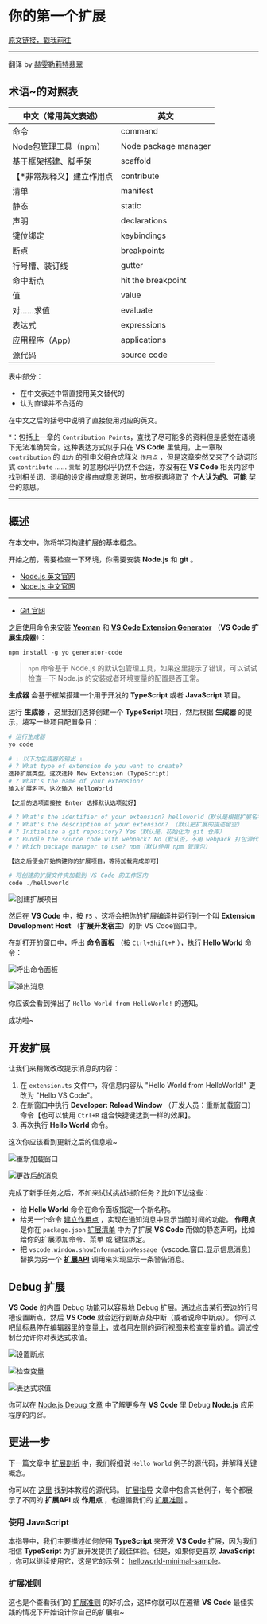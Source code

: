 # 你的第一个扩展

[原文链接，戳我前往](https://code.visualstudio.com/api/get-started/your-first-extension)

------

翻译 by [赫雯勒莉特翡翠](https://github.com/HeveraletLaidCenx)

## 术语~的对照表

|中文（常用英文表述）|英文|
|----|----|
|命令|command|
|Node包管理工具（npm）|Node package manager|
|基于框架搭建、脚手架|scaffold|
|【*非常规释义】建立作用点|contribute|
|清单|manifest|
|静态|static|
|声明|declarations|
|键位绑定|keybindings|
|断点|breakpoints|
|行号槽、装订线|gutter|
|命中断点|hit the breakpoint|
|值|value|
|对……求值|evaluate|
|表达式|expressions|
|应用程序（App）|applications|
|源代码|source code|

表中部分：

* 在中文表述中常直接用英文替代的
* 认为直译并不合适的

在中文之后的括号中说明了直接使用对应的英文。

*：包括上一章的 `Contribution Points`，查找了尽可能多的资料但是感觉在语境下无法准确契合，这种表达方式似乎只在 **VS Code** 里使用，上一章取 `contribution` 的 `出力` 的引申义组合成释义 `作用点` ，但是这章突然又来了个动词形式 `contribute` …… `贡献` 的意思似乎仍然不合适，亦没有在 **VS Code** 相关内容中找到相关词、词组的设定缘由或意思说明，故根据语境取了 **个人认为的**、**可能** 契合的意思。

------

## 概述

在本文中，你将学习构建扩展的基本概念。

开始之前，需要检查一下环境，你需要安装 **Node.js** 和 **git** 。

* [Node.js 英文官网](https://nodejs.org/en/)
* [Node.js 中文官网](https://nodejs.org/zh-cn/)

------

* [Git 官网](https://git-scm.com/)

之后使用命令来安装 [**Yeoman**](https://yeoman.io/) 和 [**VS Code Extension Generator**](https://www.npmjs.com/package/generator-code) （**VS Code 扩展生成器**）：

```javascript
npm install -g yo generator-code
```

> `npm` 命令基于 Node.js 的默认包管理工具，如果这里提示了错误，可以试试检查一下 Node.js 的安装或者环境变量的配置是否正常。

**生成器** 会基于框架搭建一个用于开发的 **TypeScript** 或者 **JavaScript** 项目。

运行 **生成器** ，这里我们选择创建一个 **TypeScript** 项目，然后根据 **生成器** 的提示，填写一些项目配置条目：

```powershell
# 运行生成器
yo code

# ↓ 以下为生成器的输出 ↓
# ? What type of extension do you want to create? 
选择扩展类型，这次选择 New Extension (TypeScript)
# ? What's the name of your extension?
输入扩展名字，这次输入 HelloWorld

【之后的选项直接按 Enter 选择默认选项就好】

# ? What's the identifier of your extension? helloworld（默认是根据扩展名字自动生成的扩展标识符）
# ? What's the description of your extension? （默认把扩展的描述留空）
# ? Initialize a git repository? Yes（默认是，初始化为 git 仓库）
# ? Bundle the source code with webpack? No（默认否，不用 webpack 打包源代码）
# ? Which package manager to use? npm（默认使用 npm 管理包）

【这之后便会开始构建你的扩展项目，等待加载完成即可】

# 将创建的扩展文件夹加载到 VS Code 的工作区内
code ./helloworld
```

![创建扩展项目](img/创建扩展项目.png)

然后在 **VS Code** 中，按 `F5` 。这将会把你的扩展编译并运行到一个叫 **Extension Development Host** （**扩展开发宿主**）的新 VS Cdoe窗口中。

在新打开的窗口中，呼出 **命令面板** （按 `Ctrl+Shift+P` ），执行 **Hello World** 命令：

![呼出命令面板](img/呼出命令面板.png)

![弹出消息](img/弹出消息.png)

你应该会看到弹出了 `Hello World from HelloWorld!` 的通知。

成功啦~

## 开发扩展

让我们来稍微改改提示消息的内容：

1. 在 `extension.ts` 文件中，将信息内容从 "Hello World from HelloWorld!" 更改为 "Hello VS Code"。
2. 在新窗口中执行 **Developer: Reload Window** （开发人员：重新加载窗口）命令【也可以使用 `Ctrl+R` 组合快捷键达到一样的效果】。
3. 再次执行 **Hello World** 命令。

这次你应该看到更新之后的信息啦~

![重新加载窗口](img/重新加载窗口.png)

![更改后的消息](img/更改后的消息.png)

完成了新手任务之后，不如来试试挑战进阶任务？比如下边这些：

* 给 **Hello World** 命令在命令面板指定一个新名称。
* 给另一个命令 [建立作用点](https://code.visualstudio.com/api/references/contribution-points) ，实现在通知消息中显示当前时间的功能。 **作用点** 是你在 `package.json` [扩展清单](https://code.visualstudio.com/api/references/extension-manifest) 中为了扩展 **VS Code** 而做的静态声明，比如给你的扩展添加命令、菜单 或 键位绑定。
* 把 `vscode.window.showInformationMessage`（vscode.窗口.显示信息消息）替换为另一个 [**扩展API**](https://code.visualstudio.com/api/references/vscode-api) 调用来实现显示一条警告消息。

## Debug 扩展

**VS Code** 的内置 Debug 功能可以容易地 Debug 扩展。通过点击某行旁边的行号槽设置断点，然后 **VS Code** 就会运行到断点处中断（或者说命中断点）。 你可以吧鼠标悬停在编辑器里的变量上，或者用左侧的运行视图来检查变量的值。调试控制台允许你对表达式求值。

![设置断点](img/设置断点.png)

![检查变量](img/检查变量.png)

![表达式求值](img/表达式求值.png)

你可以在 [Node.js Debug 文章](https://code.visualstudio.com/docs/nodejs/nodejs-debugging) 中了解更多在 **VS Code** 里 Debug **Node.js** 应用程序的内容。

## 更进一步

下一篇文章中 [扩展剖析](https://code.visualstudio.com/api/get-started/extension-anatomy) 中，我们将细说 `Hello World` 例子的源代码，并解释关键概念。

你可以在 [这里](https://github.com/microsoft/vscode-extension-samples/tree/main/helloworld-sample) 找到本教程的源代码。 [扩展指导](https://code.visualstudio.com/api/extension-guides/overview) 文章中包含其他例子，每个都展示了不同的 **扩展API** 或 **作用点** ，也遵循我们的 [扩展准则](https://code.visualstudio.com/api/references/extension-guidelines) 。

### 使用 **JavaScript**

本指导中，我们主要描述如何使用 **TypeScript** 来开发 **VS Code** 扩展，因为我们相信 **TypeScript**  为扩展开发提供了最佳体验。但是，如果你更喜欢 **JavaScript** ，你可以继续使用它，这是它的示例： [helloworld-minimal-sample](https://github.com/microsoft/vscode-extension-samples/tree/main/helloworld-minimal-sample)。

### 扩展准则

这也是个查看我们的 [扩展准则](https://code.visualstudio.com/api/references/extension-guidelines) 的好机会，这样你就可以在遵循 **VS Code** 最佳实践的情况下开始设计你自己的扩展啦~
